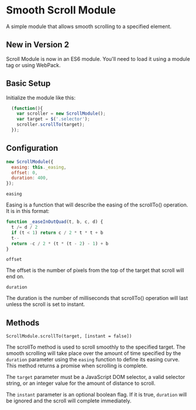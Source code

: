 # Smooth Scroll Module

A simple module that allows smooth scrolling to a specified element.

## New in Version 2

Scroll Module is now in an ES6 module. You'll need to load it using a module tag or using WebPack.

## Basic Setup

Initialize the module like this:

```javascript
  (function(){
    var scroller = new ScrollModule();
    var target = $('.selector');
    scroller.scrollTo(target);
  });
```

## Configuration

```javascript
new ScrollModule({
  easing: this._easing,
  offset: 0,
  duration: 400,
});
```

`easing`

Easing is a function that will describe the easing of the scrollTo() operation. It is in this format:

```javascript
function _easeInOutQuad(t, b, c, d) {
  t /= d / 2
  if (t < 1) return c / 2 * t * t + b
  t--
  return -c / 2 * (t * (t - 2) - 1) + b
}
```

`offset`

The offset is the number of pixels from the top of the target that scroll will end on.

`duration`

The duration is the number of milliseconds that scrollTo() operation will last unless the scroll is set to instant.

## Methods

`ScrollModule.scrollTo(target, [instant = false])`

The scrollTo method is used to scroll smoothly to the specified target. The smooth scrolling will take place over the amount of time specified by the `duration` parameter using the `easing` function to define its easing curve. This method returns a promise when scrolling is complete.

The `target` parameter must be a JavaScript DOM selector, a valid selector string, or an integer value for the amount of distance to scroll.

The `instant` parameter is an optional boolean flag. If it is true, `duration` will be ignored and the scroll will complete immediately.
